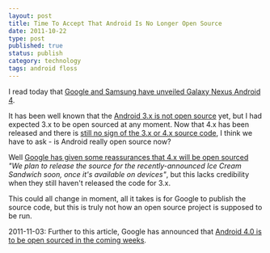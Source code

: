 ```yaml
--- 
layout: post 
title: Time To Accept That Android Is No Longer Open Source
date: 2011-10-22
type: post 
published: true 
status: publish
category: technology
tags: android floss
---
```


I read today that [Google and Samsung have unveiled Galaxy Nexus Android 4](http://arstechnica.com/gadgets/news/2011/10/google-and-samsung-unveil-galaxy-nexus-android-4-at-event.ars "Google and Samsung unveil Galaxy Nexus Android 4").

It has been well known that the [Android 3.x is not open source](http://www.zdnet.com/blog/google/google-android-30-honeycomb-open-source-no-more/2845 "Google Android 3.0 Honeycomb: Open source no more")
yet, but I had expected 3.x to be open sourced at any moment. Now that
4.x has been released and there is [still no sign of the 3.x or 4.x source code](http://source.android.com/ "Android Source Code"), I think
we have to ask - is Android really open source now?

<!--more-->

Well [Google has given some reassurances that 4.x will be open sourced](http://www.theinquirer.net/inquirer/news/2119266/google-commits-source-android-calendar-api)
*"We plan to release the source for the recently-announced Ice Cream
Sandwich soon, once it's available on devices"*, but this lacks
credibility when they still haven't released the code for 3.x.

This could all change in moment, all it takes is for Google to publish
the source code, but this is truly not how an open source project is
supposed to be run.

2011-11-03: Further to this article, Google has announced that 
[Android 4.0 is to be open sourced in the coming weeks](http://www.zdnet.com/blog/open-source/google-android-40-to-be-open-sourced-in-coming-weeks/9852 "Google Android 4.0 to be open sourced in coming weeks").


